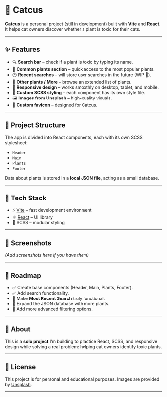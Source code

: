 # 🌵 Catcus  

**Catcus** is a personal project (still in development) built with **Vite** and **React**.  
It helps cat owners discover whether a plant is toxic for their cats.  

---

## ✨ Features  

- 🔍 **Search bar** – check if a plant is toxic by typing its name.  
- 🌿 **Common plants section** – quick access to the most popular plants.  
- 🕒 **Recent searches** – will store user searches in the future (WIP 🚧).  
- 🌱 **Other plants / More** – browse an extended list of plants.  
- 📱 **Responsive design** – works smoothly on desktop, tablet, and mobile.  
- 🎨 **Custom SCSS styling** – each component has its own style file.  
- 🖼️ **Images from Unsplash** – high-quality visuals.  
- 🐾 **Custom favicon** – designed for Catcus.  

---

## 🧩 Project Structure  

The app is divided into React components, each with its own SCSS stylesheet:  

- `Header`  
- `Main`  
- `Plants`  
- `Footer`  

Data about plants is stored in a **local JSON file**, acting as a small database.  

---

## 🚀 Tech Stack  

- ⚡ [Vite](https://vitejs.dev/) – fast development environment  
- ⚛️ [React](https://react.dev/) – UI library  
- 🎨 SCSS – modular styling  

---

## 📸 Screenshots  

_(Add screenshots here if you have them)_  

---

## 🔮 Roadmap  

- ✅ Create base components (Header, Main, Plants, Footer).  
- ✅ Add search functionality.  
- 🚧 Make **Most Recent Search** truly functional.  
- 🚧 Expand the JSON database with more plants.  
- 🚧 Add more advanced filtering options.  

---

## 🙋 About  

This is a **solo project** I’m building to practice React, SCSS, and responsive design while solving a real problem: helping cat owners identify toxic plants.  

---

## 📝 License  

This project is for personal and educational purposes. Images are provided by [Unsplash](https://unsplash.com/).  

---
